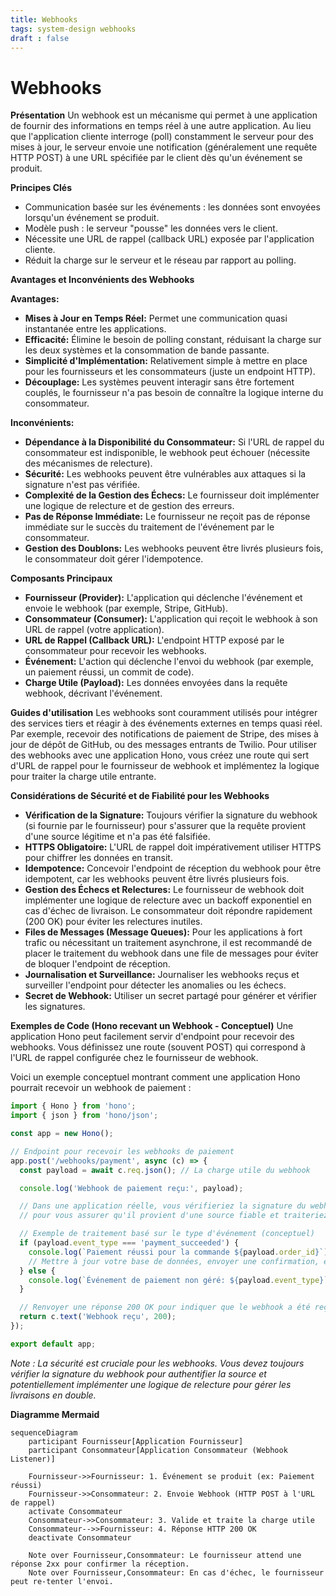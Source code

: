 ```yaml
---
title: Webhooks
tags: system-design webhooks
draft : false
---
```


# Webhooks

**Présentation**
Un webhook est un mécanisme qui permet à une application de fournir des informations en temps réel à une autre application. Au lieu que l'application cliente interroge (poll) constamment le serveur pour des mises à jour, le serveur envoie une notification (généralement une requête HTTP POST) à une URL spécifiée par le client dès qu'un événement se produit.

**Principes Clés**
- Communication basée sur les événements : les données sont envoyées lorsqu'un événement se produit.
- Modèle push : le serveur "pousse" les données vers le client.
- Nécessite une URL de rappel (callback URL) exposée par l'application cliente.
- Réduit la charge sur le serveur et le réseau par rapport au polling.

**Avantages et Inconvénients des Webhooks**

**Avantages:**
- **Mises à Jour en Temps Réel:** Permet une communication quasi instantanée entre les applications.
- **Efficacité:** Élimine le besoin de polling constant, réduisant la charge sur les deux systèmes et la consommation de bande passante.
- **Simplicité d'Implémentation:** Relativement simple à mettre en place pour les fournisseurs et les consommateurs (juste un endpoint HTTP).
- **Découplage:** Les systèmes peuvent interagir sans être fortement couplés, le fournisseur n'a pas besoin de connaître la logique interne du consommateur.

**Inconvénients:**
- **Dépendance à la Disponibilité du Consommateur:** Si l'URL de rappel du consommateur est indisponible, le webhook peut échouer (nécessite des mécanismes de relecture).
- **Sécurité:** Les webhooks peuvent être vulnérables aux attaques si la signature n'est pas vérifiée.
- **Complexité de la Gestion des Échecs:** Le fournisseur doit implémenter une logique de relecture et de gestion des erreurs.
- **Pas de Réponse Immédiate:** Le fournisseur ne reçoit pas de réponse immédiate sur le succès du traitement de l'événement par le consommateur.
- **Gestion des Doublons:** Les webhooks peuvent être livrés plusieurs fois, le consommateur doit gérer l'idempotence.

**Composants Principaux**
- **Fournisseur (Provider):** L'application qui déclenche l'événement et envoie le webhook (par exemple, Stripe, GitHub).
- **Consommateur (Consumer):** L'application qui reçoit le webhook à son URL de rappel (votre application).
- **URL de Rappel (Callback URL):** L'endpoint HTTP exposé par le consommateur pour recevoir les webhooks.
- **Événement:** L'action qui déclenche l'envoi du webhook (par exemple, un paiement réussi, un commit de code).
- **Charge Utile (Payload):** Les données envoyées dans la requête webhook, décrivant l'événement.

**Guides d'utilisation**
Les webhooks sont couramment utilisés pour intégrer des services tiers et réagir à des événements externes en temps quasi réel. Par exemple, recevoir des notifications de paiement de Stripe, des mises à jour de dépôt de GitHub, ou des messages entrants de Twilio. Pour utiliser des webhooks avec une application Hono, vous créez une route qui sert d'URL de rappel pour le fournisseur de webhook et implémentez la logique pour traiter la charge utile entrante.

**Considérations de Sécurité et de Fiabilité pour les Webhooks**
- **Vérification de la Signature:** Toujours vérifier la signature du webhook (si fournie par le fournisseur) pour s'assurer que la requête provient d'une source légitime et n'a pas été falsifiée.
- **HTTPS Obligatoire:** L'URL de rappel doit impérativement utiliser HTTPS pour chiffrer les données en transit.
- **Idempotence:** Concevoir l'endpoint de réception du webhook pour être idempotent, car les webhooks peuvent être livrés plusieurs fois.
- **Gestion des Échecs et Relectures:** Le fournisseur de webhook doit implémenter une logique de relecture avec un backoff exponentiel en cas d'échec de livraison. Le consommateur doit répondre rapidement (200 OK) pour éviter les relectures inutiles.
- **Files de Messages (Message Queues):** Pour les applications à fort trafic ou nécessitant un traitement asynchrone, il est recommandé de placer le traitement du webhook dans une file de messages pour éviter de bloquer l'endpoint de réception.
- **Journalisation et Surveillance:** Journaliser les webhooks reçus et surveiller l'endpoint pour détecter les anomalies ou les échecs.
- **Secret de Webhook:** Utiliser un secret partagé pour générer et vérifier les signatures.

**Exemples de Code (Hono recevant un Webhook - Conceptuel)**
Une application Hono peut facilement servir d'endpoint pour recevoir des webhooks. Vous définissez une route (souvent POST) qui correspond à l'URL de rappel configurée chez le fournisseur de webhook.

Voici un exemple conceptuel montrant comment une application Hono pourrait recevoir un webhook de paiement :

```typescript
import { Hono } from 'hono';
import { json } from 'hono/json';

const app = new Hono();

// Endpoint pour recevoir les webhooks de paiement
app.post('/webhooks/payment', async (c) => {
  const payload = await c.req.json(); // La charge utile du webhook

  console.log('Webhook de paiement reçu:', payload);

  // Dans une application réelle, vous vérifieriez la signature du webhook
  // pour vous assurer qu'il provient d'une source fiable et traiteriez l'événement.

  // Exemple de traitement basé sur le type d'événement (conceptuel)
  if (payload.event_type === 'payment_succeeded') {
    console.log(`Paiement réussi pour la commande ${payload.order_id}`);
    // Mettre à jour votre base de données, envoyer une confirmation, etc.
  } else {
    console.log(`Événement de paiement non géré: ${payload.event_type}`);
  }

  // Renvoyer une réponse 200 OK pour indiquer que le webhook a été reçu
  return c.text('Webhook reçu', 200);
});

export default app;
```
*Note : La sécurité est cruciale pour les webhooks. Vous devez toujours vérifier la signature du webhook pour authentifier la source et potentiellement implémenter une logique de relecture pour gérer les livraisons en double.*

**Diagramme Mermaid**
```mermaid
sequenceDiagram
    participant Fournisseur[Application Fournisseur]
    participant Consommateur[Application Consommateur (Webhook Listener)]

    Fournisseur->>Fournisseur: 1. Événement se produit (ex: Paiement réussi)
    Fournisseur->>Consommateur: 2. Envoie Webhook (HTTP POST à l'URL de rappel)
    activate Consommateur
    Consommateur->>Consommateur: 3. Valide et traite la charge utile
    Consommateur-->>Fournisseur: 4. Réponse HTTP 200 OK
    deactivate Consommateur

    Note over Fournisseur,Consommateur: Le fournisseur attend une réponse 2xx pour confirmer la réception.
    Note over Fournisseur,Consommateur: En cas d'échec, le fournisseur peut re-tenter l'envoi.